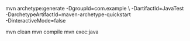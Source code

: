 mvn archetype:generate -DgroupId=com.example \ 
-DartifactId=JavaTest \
-DarchetypeArtifactId=maven-archetype-quickstart \
-DinteractiveMode=false



mvn clean
mvn compile
mvn exec:java